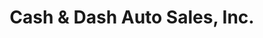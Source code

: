 ---
title: "Cash & Dash Auto Sales, Inc."
url: /newberry/cash-and-dash-auto-sales-inc/
shop: car
---